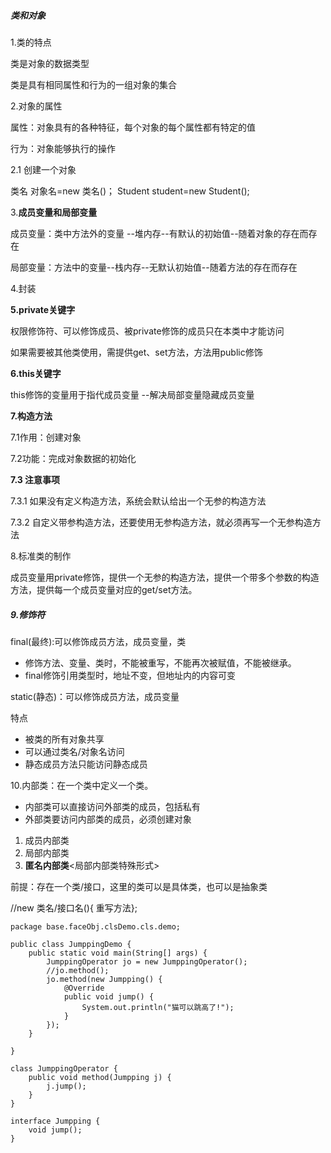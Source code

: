##### 类和对象

1.类的特点

类是对象的数据类型

类是具有相同属性和行为的一组对象的集合

2.对象的属性

属性：对象具有的各种特征，每个对象的每个属性都有特定的值

行为：对象能够执行的操作

2.1 创建一个对象

类名 对象名=new 类名()；  Student student=new Student();

3.**成员变量和局部变量**

成员变量：类中方法外的变量 --堆内存--有默认的初始值--随着对象的存在而存在

局部变量：方法中的变量--栈内存--无默认初始值--随着方法的存在而存在

4.封装

**5.private关键字**

权限修饰符、可以修饰成员、被private修饰的成员只在本类中才能访问

如果需要被其他类使用，需提供get、set方法，方法用public修饰

**6.this关键字**

this修饰的变量用于指代成员变量   --解决局部变量隐藏成员变量

**7.构造方法**

7.1作用：创建对象

7.2功能：完成对象数据的初始化

**7.3 注意事项**

7.3.1 如果没有定义构造方法，系统会默认给出一个无参的构造方法

7.3.2 自定义带参构造方法，还要使用无参构造方法，就必须再写一个无参构造方法

8.标准类的制作

成员变量用private修饰，提供一个无参的构造方法，提供一个带多个参数的构造方法，提供每一个成员变量对应的get/set方法。

##### 9.修饰符

final(最终):可以修饰成员方法，成员变量，类

- 修饰方法、变量、类时，不能被重写，不能再次被赋值，不能被继承。
- final修饰引用类型时，地址不变，但地址内的内容可变

static(静态)：可以修饰成员方法，成员变量

特点

- 被类的所有对象共享
- 可以通过类名/对象名访问
- 静态成员方法只能访问静态成员


10.内部类：在一个类中定义一个类。

- 内部类可以直接访问外部类的成员，包括私有
- 外部类要访问内部类的成员，必须创建对象

1. 成员内部类
2. 局部内部类
3. **匿名内部类**<局部内部类特殊形式>

前提：存在一个类/接口，这里的类可以是具体类，也可以是抽象类

//new 类名/接口名(){   重写方法};

```
package base.faceObj.clsDemo.cls.demo;

public class JumppingDemo {
    public static void main(String[] args) {
        JumppingOperator jo = new JumppingOperator();
        //jo.method();
        jo.method(new Jumpping() {
            @Override
            public void jump() {
                System.out.println("猫可以跳高了!");
            }
        });
    }

}

class JumppingOperator {
    public void method(Jumpping j) {
        j.jump();
    }
}

interface Jumpping {
    void jump();
}

```

